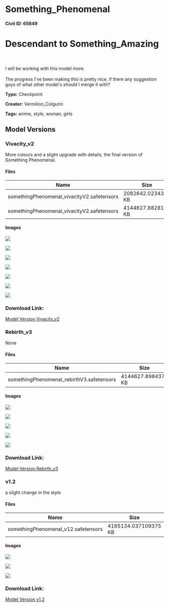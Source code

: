 # Something_Phenomenal

#### Civit ID: 65849

<h1>Descendant to Something_Amazing<br /><br /></h1><p>I will be working with this model more.<br /><br />The progress I've been making this is pretty nice, if there any suggestion guys of what other model's should I merge it with?</p>

**Type:** Checkpoint

**Creator:** Vermilion_Colgurin

**Tags:** anime, style, woman, girls

## Model Versions

### Vivacity_v2

<p>More colours and a slight upgrade with details, the final version of Something Phenomenal.</p>

#### Files

| Name | Size | Type | Format | Download Url | AutoV1 | AutoV2 | SHA256 | CRC32 | BLAKE3 |
| --- | --- | --- | --- | --- | --- | --- | --- | --- | --- |
| somethingPhenomenal_vivacityV2.safetensors | 2082642.0234375 KB | Model | SafeTensor | https://civitai.com/api/download/models/76306?type=Model&format=SafeTensor&size=pruned&fp=fp16 | C1E063CC | 10394E871B | 10394E871B40815A602D5C551FEF97589AAFAE935CD741A6E215C645C2689867 | C6983246 | 52EB1EF5561F582D51E7F1BB89D3030D13AFEBDB98ACC03F16C0476B57AB3348 |
| somethingPhenomenal_vivacityV2.safetensors | 4144627.8828125 KB | Model | SafeTensor | https://civitai.com/api/download/models/76306 | D240875F | 8AD63B6695 | 8AD63B6695D0C00BC0C68C8CD31710AA057167B1D47441F5AD05ABB0E9BD8955 | 7F2DAB6C | 0151526CA38433A314925BF5F60772F5B363807629B7AE15851E0E6D89F09F77 |

#### Images

<p><img src="https://image.civitai.com/xG1nkqKTMzGDvpLrqFT7WA/f0f28b47-59bd-4bce-8a8d-82261242b7a7/width=450/854410.jpeg" /></p>

<p><img src="https://image.civitai.com/xG1nkqKTMzGDvpLrqFT7WA/89a7d4c7-a754-4446-9093-2ede8a5c5ada/width=450/854408.jpeg" /></p>

<p><img src="https://image.civitai.com/xG1nkqKTMzGDvpLrqFT7WA/67768d5b-d173-483b-99db-ce13b4f49063/width=450/854407.jpeg" /></p>

<p><img src="https://image.civitai.com/xG1nkqKTMzGDvpLrqFT7WA/361810a2-9d03-42a0-b17f-97b01d742803/width=450/854405.jpeg" /></p>

<p><img src="https://image.civitai.com/xG1nkqKTMzGDvpLrqFT7WA/8ac9c59e-6b14-41f2-a33f-949cf3c2b412/width=450/854403.jpeg" /></p>

<p><img src="https://image.civitai.com/xG1nkqKTMzGDvpLrqFT7WA/de9fe7db-9ce3-4288-895d-958fe0019b2a/width=450/854402.jpeg" /></p>

<p><img src="https://image.civitai.com/xG1nkqKTMzGDvpLrqFT7WA/8400d454-e2db-4d5d-b2d1-c3eb724ab708/width=450/854404.jpeg" /></p>

### Download Link:

[Model Version Vivacity_v2](https://civitai.com/api/download/models/76306)

### Rebirth_v3

None

#### Files

| Name | Size | Type | Format | Download Url | AutoV1 | AutoV2 | SHA256 | CRC32 | BLAKE3 |
| --- | --- | --- | --- | --- | --- | --- | --- | --- | --- |
| somethingPhenomenal_rebirthV3.safetensors | 4144627.8984375 KB | Model | SafeTensor | https://civitai.com/api/download/models/73208 | 782C728A | CA32BFADDC | CA32BFADDC49E88C464254BB0163CD74DEF35AC740640E0FFE8D175D2DA43A82 | 317C2756 | 46C38C0F09DD1313D6D1084F2E971CC9115B367A8FB960595BE8097CC25F85F1 |

#### Images

<p><img src="https://image.civitai.com/xG1nkqKTMzGDvpLrqFT7WA/c5cd26c0-5a97-49c0-a157-3c7ae05fb7a3/width=450/817334.jpeg" /></p>

<p><img src="https://image.civitai.com/xG1nkqKTMzGDvpLrqFT7WA/ea6d665b-bb69-4e3a-913d-29f1b1dc123f/width=450/817331.jpeg" /></p>

<p><img src="https://image.civitai.com/xG1nkqKTMzGDvpLrqFT7WA/4573cd43-ed0a-4f90-8f22-eeb1eaae76d2/width=450/817333.jpeg" /></p>

<p><img src="https://image.civitai.com/xG1nkqKTMzGDvpLrqFT7WA/20e376b6-5792-4691-8421-fdefb9c02881/width=450/817332.jpeg" /></p>

<p><img src="https://image.civitai.com/xG1nkqKTMzGDvpLrqFT7WA/c2c465e8-9f1a-4384-8952-b2865b46df25/width=450/817330.jpeg" /></p>

### Download Link:

[Model Version Rebirth_v3](https://civitai.com/api/download/models/73208)

### v1.2

<p>a slight change in the style</p>

#### Files

| Name | Size | Type | Format | Download Url | AutoV1 | AutoV2 | SHA256 | CRC32 | BLAKE3 |
| --- | --- | --- | --- | --- | --- | --- | --- | --- | --- |
| somethingPhenomenal_v12.safetensors | 4165134.037109375 KB | Model | SafeTensor | https://civitai.com/api/download/models/71051 | 1C6850D7 | 3BBA44151B | 3BBA44151B137B842AA998F6CD549B9F426768B0E038800098829BE3F38E58B8 | 836DBAE4 | 1E47A7CA2F276FAD7A73BF9FFC72CE38937CE119E0B84E9D1745541A85FB2835 |

#### Images

<p><img src="https://image.civitai.com/xG1nkqKTMzGDvpLrqFT7WA/eed435c9-095d-424c-81ff-49626ae8f353/width=450/794620.jpeg" /></p>

<p><img src="https://image.civitai.com/xG1nkqKTMzGDvpLrqFT7WA/b8a66cfa-3944-4a28-b729-b264bfc792a3/width=450/794621.jpeg" /></p>

<p><img src="https://image.civitai.com/xG1nkqKTMzGDvpLrqFT7WA/d8c6132e-1bea-40b4-a2c0-00a9207c142a/width=450/794622.jpeg" /></p>

### Download Link:

[Model Version v1.2](https://civitai.com/api/download/models/71051)


